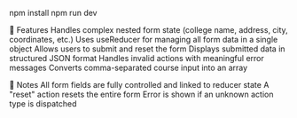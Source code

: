 npm install
npm run dev


🔧 Features
Handles complex nested form state (college name, address, city, coordinates, etc.)
Uses useReducer for managing all form data in a single object
Allows users to submit and reset the form
Displays submitted data in structured JSON format
Handles invalid actions with meaningful error messages
Converts comma-separated course input into an array

📌 Notes
All form fields are fully controlled and linked to reducer state
A "reset" action resets the entire form
Error is shown if an unknown action type is dispatched


